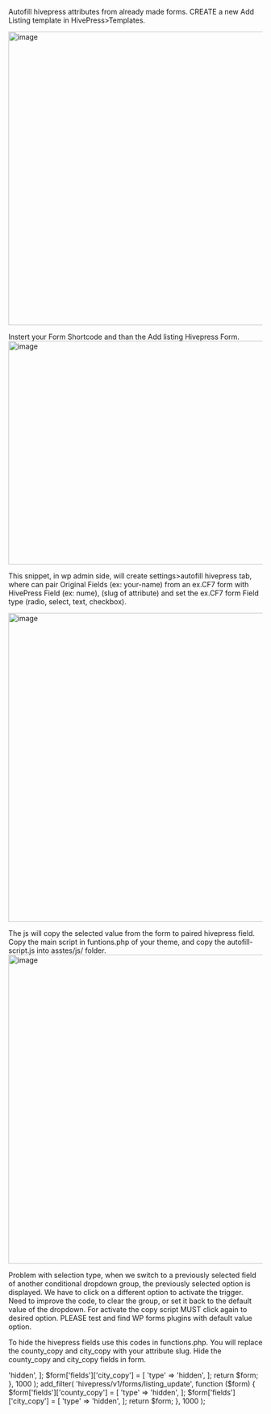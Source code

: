 Autofill hivepress attributes from already made forms.
CREATE a new Add Listing template in HivePress>Templates.

<img width="1264" height="581" alt="image" src="https://github.com/user-attachments/assets/3c2cd6c5-3a51-45af-a750-b9c4899116cc" />

Instert your Form Shortcode and than the Add listing Hivepress Form.
<img width="1265" height="442" alt="image" src="https://github.com/user-attachments/assets/220ab858-81db-4fb5-b4e9-cabd625648ce" />

This snippet, in wp admin side, will create settings>autofill hivepress tab, where can pair
Original Fields (ex: your-name) from an ex.CF7 form with HivePress Field (ex: nume), (slug of attribute)
and set the ex.CF7 form Field type (radio, select, text, checkbox).

<img width="1066" height="611" alt="image" src="https://github.com/user-attachments/assets/8f66cf8f-2bc4-48cd-96bc-88682230dd55" />


The js will copy the selected value from the form to paired hivepress field. 
Copy the main script in funtions.php of your theme, and copy the autofill-script.js into asstes/js/ folder.
<img width="1259" height="611" alt="image" src="https://github.com/user-attachments/assets/4ad9acb1-e1ab-4d8b-a9a5-66268752e747" />

Problem with selection type, when we switch to a previously selected field of another conditional dropdown group, the previously selected option is displayed. We have to click on a different option to activate the trigger. Need to improve the code, to clear the group, or set it back to the default value of the dropdown. For activate the copy script MUST click again to desired option. PLEASE test and find WP forms plugins with default value option.

To hide the hivepress fields use this codes in functions.php. You will replace the county_copy and city_copy with your attribute slug.
 Hide the county_copy  and city_copy fields in form.
<?php 	 
add_filter(
    'hivepress/v1/forms/listing_submit',
    function ($form) {
       $form['fields']['county_copy'] = [
        'type' => 'hidden',
    ];

    $form['fields']['city_copy'] = [
        'type' => 'hidden',
    ];
        return $form;
    },
    1000
);

add_filter(
    'hivepress/v1/forms/listing_update',
    function ($form) {
       $form['fields']['county_copy'] = [
        'type' => 'hidden',
    ];

    $form['fields']['city_copy'] = [
        'type' => 'hidden',
    ];
        return $form;
    },
    1000
);



